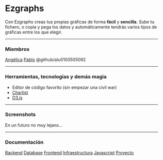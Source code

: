 # Ezgraphs
 
Con Ezgraphs creas tus propias gráficas de forma **fácil** y **sencilla**. Sube tu fichero, o copia y pega los datos y automáticamente tendrás varios tipos de gráficas entre los que elegir.
___
### Miembros
[Angélica](https://github.com/alu0100505092)
[Pablo](https://github.com/lunkito)
@github/alu0100505092
___
### Herramientas, tecnologías y demás magia
- Editor de código favorito (sin empezar una civil war)
- [Chartist](https://gionkunz.github.io/chartist-js/)
- [D3.js](https://d3js.org/)
___
### Screenshots
En un futuro no muy lejano...
___
### Documentación
[Backend](docs/backend.md)
[Database](docs/database.md)
[Frontend](docs/frontend.md)
[Infraestructura](docs/infraestructura.md)
[Javascript](docs/javascript.md)
[Proyecto](docs/proyecto.md)